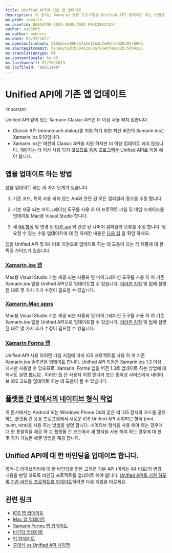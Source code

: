 ```yaml
---
title: Unified API에 기존 앱 업데이트
description: 이 문서는 Xamarin 응용 프로그램을 Unified API 업데이트 하는 방법을 설명 하는 다양 한 가이드에 연결 됩니다. Xamarin.ios 앱, Xamarin.ios 앱에 대해 설명 합니다. Xamarin Forms 앱, 플랫폼 간 앱 및 바인딩 프로젝트의 네이티브 형식입니다.
ms.prod: xamarin
ms.assetid: 8A654C95-5DCA-4BB5-A582-F96C2BECC81C
author: asb3993
ms.author: amburns
ms.date: 03/29/2017
ms.openlocfilehash: 61562eed8867b7a2e12b3d2e96feed28d957696b
ms.sourcegitcommit: b07e0259d7b30413673a793ebf4aec2b75bb9285
ms.translationtype: MT
ms.contentlocale: ko-KR
ms.lasthandoff: 07/26/2019
ms.locfileid: "68511199"
---
```

# <a name="updating-existing-apps-to-the-unified-api"></a>Unified API에 기존 앱 업데이트

> [!IMPORTANT]
> Unified API 앞에 있는 Xamarin Classic API은 더 이상 사용 되지 않습니다.
> - Classic API (monotouch.dialog)를 지원 하기 위한 최신 버전의 Xamarin.ios는 Xamarin.ios 9.10입니다.
> - Xamarin.ios는 여전히 Classic API을 지원 하지만 더 이상 업데이트 되지 않습니다. 개발자는 더 이상 사용 되지 않으므로 응용 프로그램을 Unified API로 이동 해야 합니다.

## <a name="how-to-update-your-apps"></a>앱을 업데이트 하는 방법

앱을 업데이트 하는 세 가지 단계가 있습니다.

1. 기존 코드, 특히 사용 되지 않는 Api와 관련 된 모든 컴파일러 경고를 수정 합니다.

2. 기본 제공 되는 마이그레이션 도구를 사용 하 여 프로젝트 파일 및 네임 스페이스를 업데이트 Mac용 Visual Studio 합니다.

3. 새 [64 형식](~/cross-platform/macios/nativetypes.md) 및 변경 된 [다른 api](~/cross-platform/macios/unified/overview.md#deprecated-typos) 와 관련 된 나머지 컴파일러 오류를 수정 합니다. 필요할 수 있는 수동 업데이트에 대 한 자세한 내용은 [다음 팁](~/cross-platform/macios/unified/updating-tips.md) 을 확인 하세요.

앱을 Unified API 및 64 비트 지원으로 업데이트 하는 데 도움이 되는 각 제품에 대 한 특정 가이드가 있습니다.

### <a name="xamarinios-appscross-platformmaciosunifiedupdating-ios-appsmd"></a>[Xamarin.ios 앱](~/cross-platform/macios/unified/updating-ios-apps.md)

Mac용 Visual Studio 기본 제공 되는 자동화 된 마이그레이션 도구를 사용 하 여 기존 Xamarin.ios 앱을 Unified API으로 업데이트할 수 있습니다. [이러한 지침](~/cross-platform/macios/unified/updating-ios-apps.md) 및 [팁](~/cross-platform/macios/unified/updating-tips.md)에 설명 된 대로 몇 가지 추가 수정이 필요할 수 있습니다.

### <a name="xamarinmac-appscross-platformmaciosunifiedupdating-mac-appsmd"></a>[Xamarin.Mac apps](~/cross-platform/macios/unified/updating-mac-apps.md)

Mac용 Visual Studio 기본 제공 되는 자동화 된 마이그레이션 도구를 사용 하 여 기존 Xamarin.ios 앱을 Unified API으로 업데이트할 수 있습니다. [이러한 지침](~/cross-platform/macios/unified/updating-mac-apps.md) 및 [팁](~/cross-platform/macios/unified/updating-tips.md)에 설명 된 대로 몇 가지 추가 수정이 필요할 수 있습니다.

### <a name="xamarinforms-appscross-platformmaciosunifiedupdating-xamarin-forms-appsmd"></a>[Xamarin Forms 앱](~/cross-platform/macios/unified/updating-xamarin-forms-apps.md)

Unified API 사용 하려면 다음 지침에 따라 iOS 프로젝트를 사용 하 여 기존 Xamarin.ios 솔루션을 업데이트 합니다. Unified API 지원은 Xamarin.ios 1.3 이상 에서만 사용할 수 있으므로, Xamarin. Forms 앱을 버전 1.3로 업데이트 하는 방법에 대해서도 설명 [합니다](~/cross-platform/macios/unified/updating-xamarin-forms-apps.md) . 이러한 [팁](~/cross-platform/macios/unified/updating-tips.md) 은 사용자 지정 렌더러 또는 종속성 서비스에서 네이티브 iOS 코드를 업데이트 하는 데 도움이 될 수 있습니다.

## <a name="working-with-native-types-in-cross-platform-appscross-platformmaciosnativetypesmd"></a>[플랫폼 간 앱에서의 네이티브 형식 작업](~/cross-platform/macios/nativetypes.md)

이 문서에서는 Android 또는 Windows Phone Os와 같은 비 iOS 장치와 코드를 공유 하는 플랫폼 간 응용 프로그램에서 새로운 iOS Unified API 네이티브 형식 (nint, nuint, nint)을 사용 하는 방법을 설명 합니다. 네이티브 형식을 사용 해야 하는 경우에 대 한 통찰력을 제공 하 고 플랫폼 간 코드에서 새 형식을 사용 해야 하는 경우에 대 한 몇 가지 가능한 해결 방법을 제공 합니다.

## <a name="update-bindings-to-the-unified-api"></a>Unified API에 대 한 바인딩을 업데이트 합니다.

목적-C 라이브러리에 대 한 바인딩을 만든 고객은 기본 API (이제는 64 비트)의 변경 내용을 반영 하도록 바인딩 프로젝트를 업데이트 해야 합니다.
[Unified API를 지원 하도록 기존 바인딩 프로젝트를 업데이트](~/cross-platform/macios/unified/update-binding.md)하려면 다음 지침을 따르세요.

## <a name="related-links"></a>관련 링크

- [IOS 앱 업데이트](~/cross-platform/macios/unified/updating-ios-apps.md)
- [Mac 앱 업데이트](~/cross-platform/macios/unified/updating-mac-apps.md)
- [Xamarin Forms 앱 업데이트](~/cross-platform/macios/unified/updating-xamarin-forms-apps.md)
- [바인딩 업데이트](~/cross-platform/macios/unified/update-binding.md)
- [팁 업데이트](~/cross-platform/macios/unified/updating-tips.md)
- [클래식 vs Unified API 차이점](https://github.com/xamarin/release-notes-archive/blob/master/release-notes/ios/api_changes/classic-vs-unified-8.6.0/index.md)
